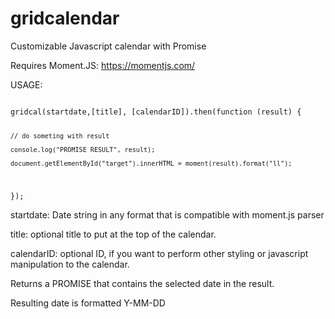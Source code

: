 # gridcalendar
Customizable Javascript calendar with Promise




Requires Moment.JS: https://momentjs.com/



USAGE:


<code>
gridcal(startdate,[title], [calendarID]).then(function (result) {
	
	// do someting with result
	
	console.log("PROMISE RESULT", result);
	
	document.getElementById("target").innerHTML = moment(result).format("ll");
	
});
</code>

startdate: Date string in any format that is compatible with moment.js parser

title: optional title to put at the top of the calendar.

calendarID: optional ID, if you want to perform other styling or javascript manipulation to the calendar.


Returns a PROMISE that contains the selected date in the result.

Resulting date is formatted Y-MM-DD
